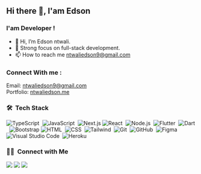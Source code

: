## Hi there :wave:, I'am Edson

### I'am Developer ! 
- 👋 Hi, I’m Edson ntwali.
- 👀 Strong focus on full-stack development.
- 📫 How to reach me [ntwaliedson9@gmail.com](mailto:ntwaliedson9@gmail.com)

### Connect With me :
Email: [ntwaliedson9@gmail.com](mailto:ntwaliedson9@gmail.com) 
<br />
Portfolio: [ntwaliedson.me](https://www.ntwaliedson.me/)
<br />

### 🛠 &nbsp;Tech Stack

![TypeScript](https://img.shields.io/badge/-TypeScript-05122A?style=flat&logo=typescript)&nbsp;
![JavaScript](https://img.shields.io/badge/-JavaScript-05122A?style=flat&logo=javascript)&nbsp;
![Next.js](https://img.shields.io/badge/-Next.js-05122A?style=flat&logo=react)
![React](https://img.shields.io/badge/-React-05122A?style=flat&logo=react)&nbsp;
![Node.js](https://img.shields.io/badge/-Node.js-05122A?style=flat&logo=node.js)&nbsp;
![Flutter](https://img.shields.io/badge/-Flutter-05122A?style=flat&logo=flutter&logoColor=092E20)&nbsp;
![Dart](https://img.shields.io/badge/-Dart-05122A?style=flat&logo=dart)&nbsp;
![Bootstrap](https://img.shields.io/badge/-Bootstrap-05122A?style=flat&logo=bootstrap&logoColor=563D7C)
![HTML](https://img.shields.io/badge/-HTML-05122A?style=flat&logo=HTML5)&nbsp;
![CSS](https://img.shields.io/badge/-CSS-05122A?style=flat&logo=CSS3&logoColor=1572B6)&nbsp;
![Tailwind](https://img.shields.io/badge/-Tailwind-05122A?style=flat&logo=tailwind)&nbsp;
![Git](https://img.shields.io/badge/-Git-05122A?style=flat&logo=git)&nbsp;
![GitHub](https://img.shields.io/badge/-GitHub-05122A?style=flat&logo=github)&nbsp;
![Figma](https://img.shields.io/badge/-Figma-05122A?style=flat&logo=figma)
![Visual Studio Code](https://img.shields.io/badge/-Visual%20Studio%20Code-05122A?style=flat&logo=visual-studio-code&logoColor=007ACC)&nbsp;
![Heroku](https://img.shields.io/badge/-Heroku-05122A?style=flat&logo=heroku)&nbsp;

### 🤝🏻 &nbsp;Connect with Me

<p align="left">
<a href="ntwaliedson.me"><img src="https://img.shields.io/badge/-ntwaliedson.me-3423A6?style=flat&logo=Google-Chrome&logoColor=white"/></a>
<a href="[https://www.linkedin.com/in/aldo-hirwa/](https://www.linkedin.com/in/edson-ntwali)"><img src="https://img.shields.io/badge/-NtwaliEdson-0077B5?style=flat&logo=Linkedin&logoColor=white"/></a>
<a href="mailto:ntwaliedson9@gmail.com"><img src="https://img.shields.io/badge/-ntwaliedson9gmail.com-D14836?style=flat&logo=Gmail&logoColor=white"/></a>
</p>
